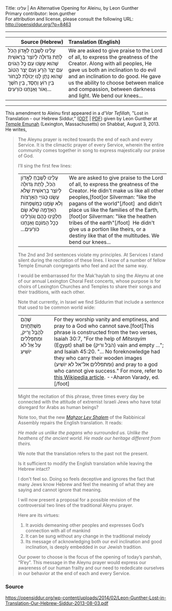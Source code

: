 <html>
<head></head>
<body>
Title: עלינו | An Alternative Opening for Aleinu, by Leon Gunther<br />
Primary contributor: leon.gunther<br />
For attribution and license, please consult the following URL: <a href="http://opensiddur.org/?p=8463">http://opensiddur.org/?p=8463</a>
<p />
<hr />

<table style="margin-left: auto;margin-right: auto;" class="draggable">
<thead><tr><th id="x" style="text-align: right;">Source (Hebrew)</th><th style="text-align: left;">Translation (English)</th></tr></thead>
<tbody>
<tr><td style="vertical-align:top;">
<div class="liturgy"><span lang="he">
עָלֵינוּ לְשַׁבֵּחַ לַאֳדוֹן הַכֹּל
לָתֵת גְדוּלָה לְיוֹצֵר בְּרֵאשִׁית
שֶׁהוּא עָשָׂנוּ עִם כׇּל הַגוֹיִם 
עִם יֵצֶר הַרָע וְעִם יֵצֶר הַטוֹב
שֶׁהוּא נָתָן לָנוּ יְכוֹלֶת לִבְחוֹר
בֵּין רוֹעָ וְחֶסֶד, בֵּין חֹשֶׁך וְאוֹר
וַאַנָחְנוּ כּוֹרְעִים…
</span></div></td>
 
<td style="vertical-align:top;">
<div class="english">
We are asked to give praise to the Lord of all, 
to express the greatness of the Creator.
Along with all peoples, 
He gave us both an inclination to do evil and an inclination to do good.
He gave us the ability to choose 
between malice and compassion, between darkness and light.
We bend our knees...
</div></td></tr>
</tbody></table>

<hr />

This amendment to Aleinu first appeared in a <em>d'Var Tefillah,</em> "Lost in Translation - our Hebrew Siddur,” (<a href="https://opensiddur.org/wp-content/uploads/2014/02/Leon-Gunther-Lost-in-Translation-Our-Hebrew-Siddur-2013-08-03.odt">ODT</a> | <a href="https://opensiddur.org/wp-content/uploads/2014/02/Leon-Gunther-Lost-in-Translation-Our-Hebrew-Siddur-2013-08-03.pdf">PDF</a>) given by Leon Gunther at <a href="http://www.templeemunah.org">Temple Emunah</a> (Lexington, Massachusetts) on Shabbat, August 3, 2013. He writes,

<blockquote>The Aleynu prayer is recited towards the end of each and every Service. It is the climactic prayer of every Service, wherein the entire community comes together in song to express majestically our praise of God.

I’ll sing the first few lines:

<table style="margin-left: auto;margin-right: auto;">
<tbody>
<tr>
<td style="vertical-align:top;">
<div class="liturgy"><span lang="he">
עָלֵינוּ לְשַׁבֵּחַ לַאֳדוֹן הַכֹּל, 
לָתֵת גְדוּלָה לְיוֹצֵר בְּרֵאשִׁית
שֶׁלֹא עָשָׂנוּ כְּגוֹיֵי הַאָרָצוֹת
וְלֹא שָׂמָנוּ כְּמִשְׁפְּחוֹת הַאַדָמָה
שֶׁלֹא שָׂם חֶלְקֵינוּ כָּהֶם 
וְגוֹרָלֵינוּ כְּכׇל הָמוֹנָם
וַאַנָחְנוּ כּוֹרְעִים...‏
</span></div></td>
 
<td style="vertical-align:top;">
<div class="english">
We are asked to give praise to the Lord of all, 
to express the greatness of the Creator.
He didn't make us like all other peoples,[foot]or Silverman: "like the pagans of the world"[/foot]&nbsp;
and didn't place us like the families of the Earth,[foot]or Silverman: ‫"‬like the heathen tribes of the earth‫"‬[/foot]&nbsp;
He didn't give us a portion like theirs, 
or a destiny like that of the multitudes.
We bend our knees...
</div></td></tr>
</tbody></table>


The 2nd and 3rd sentences violate my principles. At Services I stand silent during the recitation of these lines. I know of a number of fellow Temple Emunah congregants who feel and act the same way.

I would be embarrassed for the Mak'haylah to sing the Aleynu at one of our annual Lexington Choral Fest concerts, whose purpose is for choirs of Lexington Churches and Temples to share their songs and their traditions, with each other.

Note that currently, in Israel we find Siddurim that include a sentence that used to be common world wide:

<table style="margin-left: auto;margin-right: auto;">
<tbody>
<tr><td style="vertical-align:top;">
<div class="liturgy"><span lang="he">
‫שֶׁהֵם מִשְׁתַּחֲוִים לְהֶבֶל וָרִיק,‫
וּמִתְפַּלְּלִים עַל אֵל לֹא יוֹשִׁיעַ
</span></div></td>
 
<td style="vertical-align:top;">
<div class="english">
For they worship vanity and emptiness, 
and pray to a God who cannot save.[foot]This phrase is constructed from the two verses, Isaiah 30:7, "For the help of <em>Mitsrayim</em> (Egypt) shall be (הבל וריק) vain and empty ..."; and Isaiah 45:20. "... No foreknowledge had they who carry their wooden images (וּמתפּללים אל־אל לא יוֹשׁיע) and pray to a god who cannot give success." For more, refer to <a href="https://en.wikipedia.org/wiki/Aleinu#Censored_passage">this Wikipedia article</a>. --Aharon Varady, ed.[/foot]
</div></td></tr>
</tbody></table>

Might the recitation of this phrase, three times every day be connected with the attitude of extremist Israeli Jews who have total disregard for Arabs as human beings?

Note too, that the new <em><a href="http://www.rabbinicalassembly.org/resources-ideas/publications/prayerbooks-liturgy">Maḥzor Lev Shalem</a></em> of the Rabbinical Assembly repairs the English translation. It reads:

<em>He made us unlike the pagans who surrounded us.
Unlike the heathens of the ancient world.
He made our heritage different from theirs.</em>

We note that the translation refers to the past not the present.

Is it sufficient to modify the English translation while leaving the Hebrew intact?

I don't feel so. Doing so feels deceptive and ignores the fact that many Jews know Hebrew and feel the meaning of what they are saying and cannot ignore that meaning.

I will now present a proposal for a possible revision of the controversial two lines of the traditional Aleynu prayer.

Here are its virtues:
1. It avoids demeaning other peoples and expresses God’s connection with all of mankind
2. It can be sung without any change in the traditional melody
3. Its message of acknowledging both our evil inclination and good inclination, is deeply embedded in our Jewish tradition.

Our power to choose is the focus of the opening of today’s parshah, “R’ey”. This message in the Aleynu prayer would express our awareness of our human frailty and our need to rededicate ourselves in our behavior at the end of each and every Service.</blockquote>

<h3>Source</h3>

https://opensiddur.org/wp-content/uploads/2014/02/Leon-Gunther-Lost-in-Translation-Our-Hebrew-Siddur-2013-08-03.pdf



</body>
</html>